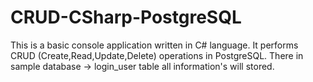 # CRUD-CSharp-PostgreSQL
This is a basic console application written in C# language. It performs CRUD (Create,Read,Update,Delete) operations in PostgreSQL. There in sample database -> login_user table all information's will stored.
